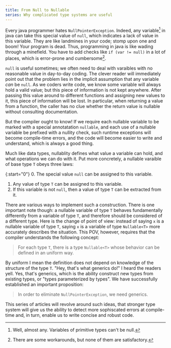 ```yaml
---
title: From Null to Nullable
series: Why complicated type systems are useful
---
```


Every java programmer hates `NullPointerException`.  Indeed, any variable[^1] in java can take this special value of `null`, which indicates a lack of value in this variable.  They are like landmines in your code; stomp upon one and boom!  Your program is dead.  Thus, programming in java is like wading through a minefield.  You have to add checks like `if (var != null)` in a lot of places, which is error-prone and cumbersome[^2].

`null` is useful sometimes; we often need to deal with varaibles with no reasonable value in day-to-day coding.  The clever reader will immediately point out that the problem lies in the implicit assumption that any variable *can* be `null`.  As we coders write code, we know some variable will always hold a valid value; but this piece of information is not kept anywhere.  After passing this value around to different functions and assigning new values to it, this piece of information will be lost.  In particular, when returning a value from a function, the caller has no clue whether the return value is nullable without consulting documentation.

But the compiler ought to know!  If we require each nullable variable to be marked with a special annotatation `nullable`, and each use of a nullable variable be prefixed with a nullity check, such runtime exceptions will become compile-time errors, and the code will become easier to write and understand, which is always a good thing.

Much like data types, nullablity defines what value a variable can hold, and what operations we can do with it.  Put more concretely, a nullable varaible of base type `T` obeys three laws:

{:start="0"}
0.  The special value `null` can be assigned to this variable.
1.  Any value of type `T` can be assigned to this variable.
2.  If this variable is not `null`, then a value of type `T` can be extracted from it.

There are various ways to implement such a construction.  There is one important note though: a nullable variable of type `T` behaves fundamentally differently from a variable of type `T`, and therefore should be considered of a different type.  Here is the change of point of view: instead of saying `x` is a nullable variable of type `T`, saying `x` is a variable of type `Nullable<T>` more accurately describes the situation.  This POV, however, requires that the compiler understands the following concept:

> For each type `T`, there is a type `Nullable<T>` whose behavior can be defined in an uniform way.

By uniform I mean the definition does not depend on knowledge of the structure of the type `T`.  "Hey, that's what generics do!"  I heard the readers yell.  Yes, that's generics, which is the ability construct new types from existing types, or "types parameterized by types".  We have successfully established an important proposition:

> In order to eliminate `NullPointerException`, we need generics.

This series of articles will revolve around such ideas, that stronger type system will give us the ability to detect more sophiscated errors at compile-time and, in turn, enable us to write concise and robust code.

[^1]: Well, almost any.  Variables of primitive types can't be null.
[^2]: There are some workarounds, but none of them are satisfactory.

